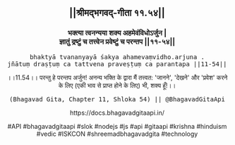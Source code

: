 <center><h2>||श्रीमद्‍भगवद्‍-गीता ११.५४||</h2>
<h3>भक्त्या त्वनन्यया शक्य अहमेवंविधोऽर्जुन |<br/>ज्ञातुं द्रष्टुं च तत्त्वेन प्रवेष्टुं च परन्तप ||११-५४||</h3>
<pre>bhaktyā tvananyayā śakya ahamevaṃvidho.arjuna .<br/>jñātuṃ draṣṭuṃ ca tattvena praveṣṭuṃ ca parantapa ||11-54||</pre>
<p>।।11.54।। परन्तु हे परन्तप अर्जुन! अनन्य भक्ति के द्वारा मैं तत्त्वत: 'जानने', 'देखने' और 'प्रवेश' करने के लिए (एकी भाव से प्राप्त होने के लिए) भी, शक्य हूँ!।।</p>
<pre>(Bhagavad Gita, Chapter 11, Shloka 54) || @BhagavadGitaApi</pre><p>https://docs.bhagavadgitaapi.in/</p><p>#API #bhagavadgitaapi #slok #nodejs #js #api #gitaapi #krishna #hinduism #vedic #ISKCON #shreemadbhagavadgita #technology</p></center>